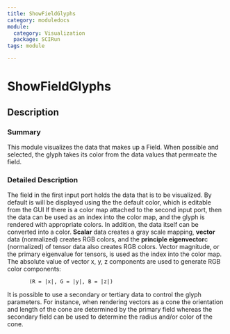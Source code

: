 ```yaml
---
title: ShowFieldGlyphs
category: moduledocs
module:
  category: Visualization
  package: SCIRun
tags: module

---
```


# ShowFieldGlyphs

## Description

### Summary

This module visualizes the data that makes up a Field. When possible and selected, the glyph takes its color from the data values that permeate the field.

### Detailed Description

The field in the first input port holds the data that is to be visualized. By default is will be displayed using the the default color, which is editable from the GUI If there is a color map attached to the second input port, then the data can be used as an index into the color map, and the glyph is rendered with appropriate colors. In addition, the data itself can be converted into a color. **Scalar** data creates a gray scale mapping, **vector** data (normalized) creates RGB colors, and the **principle eigenvector**c (normalized) of tensor data also creates RGB colors. Vector magnitude, or the primary eigenvalue for tensors, is used as the index into the color map. The absolute value of vector x, y, z components are used to generate RGB color components:

```
       (R = |x|, G = |y|, B = |z|)
```

It is possible to use a secondary or tertiary data to control the glyph parameters. For instance, when rendering vectors as a cone the orientation and length of the cone are determined by the primary field whereas the secondary field can be used to determine the radius and/or color of the cone.
